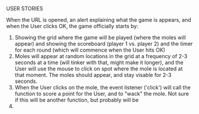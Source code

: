 USER STORIES

When the URL is opened, an alert explaining what the game is appears, and when the User clicks OK, the game officially starts by:
1. Showing the grid where the game will be played (where the moles will appear) and showing the scoreboard (player 1 vs. player 2) and the timer for each round (which will commence when the User hits OK)
2. Moles will appear at random locations in the grid at a frequency of 2-3 seconds at a time (will tinker with that, might make it longer), and the User will use the mouse to click on spot where the mole is located at that moment.  The moles should appear, and stay visable for 2-3 seconds.  
3. When the User clicks on the mole, the event listener ('click') will call the function to score a point for the User, and to "wack" the mole.  Not sure if this will be another function, but probably will be
4.  
